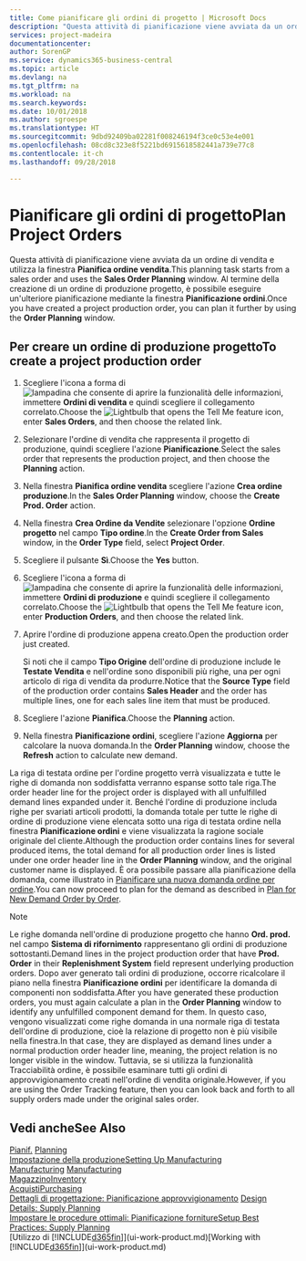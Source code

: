 ```yaml
---
title: Come pianificare gli ordini di progetto | Microsoft Docs
description: "Questa attività di pianificazione viene avviata da un ordine di vendita e utilizza la finestra **Pianifica ordine vendita**. Al termine della creazione di un ordine di produzione progetto, è possibile eseguire un'ulteriore pianificazione mediante la finestra **Pianificazione ordini**."
services: project-madeira
documentationcenter: 
author: SorenGP
ms.service: dynamics365-business-central
ms.topic: article
ms.devlang: na
ms.tgt_pltfrm: na
ms.workload: na
ms.search.keywords: 
ms.date: 10/01/2018
ms.author: sgroespe
ms.translationtype: HT
ms.sourcegitcommit: 9dbd92409ba02281f008246194f3ce0c53e4e001
ms.openlocfilehash: 08cd8c323e8f5221bd6915618582441a739e77c8
ms.contentlocale: it-ch
ms.lasthandoff: 09/28/2018

---
```

# <a name="plan-project-orders"></a><span data-ttu-id="a16d3-104">Pianificare gli ordini di progetto</span><span class="sxs-lookup"><span data-stu-id="a16d3-104">Plan Project Orders</span></span>
<span data-ttu-id="a16d3-105">Questa attività di pianificazione viene avviata da un ordine di vendita e utilizza la finestra **Pianifica ordine vendita**.</span><span class="sxs-lookup"><span data-stu-id="a16d3-105">This planning task starts from a sales order and uses the **Sales Order Planning** window.</span></span> <span data-ttu-id="a16d3-106">Al termine della creazione di un ordine di produzione progetto, è possibile eseguire un'ulteriore pianificazione mediante la finestra **Pianificazione ordini**.</span><span class="sxs-lookup"><span data-stu-id="a16d3-106">Once you have created a project production order, you can plan it further by using the **Order Planning** window.</span></span>  

## <a name="to-create-a-project-production-order"></a><span data-ttu-id="a16d3-107">Per creare un ordine di produzione progetto</span><span class="sxs-lookup"><span data-stu-id="a16d3-107">To create a project production order</span></span>  

1.  <span data-ttu-id="a16d3-108">Scegliere l'icona a forma di ![lampadina che consente di aprire la funzionalità delle informazioni](media/ui-search/search_small.png "Informazioni sull'operazione che si desidera eseguire"), immettere **Ordini di vendita** e quindi scegliere il collegamento correlato.</span><span class="sxs-lookup"><span data-stu-id="a16d3-108">Choose the ![Lightbulb that opens the Tell Me feature](media/ui-search/search_small.png "Tell me what you want to do") icon, enter **Sales Orders**, and then choose the related link.</span></span>  
2.  <span data-ttu-id="a16d3-109">Selezionare l'ordine di vendita che rappresenta il progetto di produzione, quindi scegliere l'azione **Pianificazione**.</span><span class="sxs-lookup"><span data-stu-id="a16d3-109">Select the sales order that represents the production project, and then choose the **Planning** action.</span></span>  
4.  <span data-ttu-id="a16d3-110">Nella finestra **Pianifica ordine vendita** scegliere l'azione **Crea ordine produzione**.</span><span class="sxs-lookup"><span data-stu-id="a16d3-110">In the **Sales Order Planning** window, choose  the **Create Prod. Order** action.</span></span>  
5.  <span data-ttu-id="a16d3-111">Nella finestra **Crea Ordine da Vendite** selezionare l'opzione **Ordine progetto** nel campo **Tipo ordine**.</span><span class="sxs-lookup"><span data-stu-id="a16d3-111">In the **Create Order from Sales** window, in the **Order Type** field, select **Project Order**.</span></span>  
6.  <span data-ttu-id="a16d3-112">Scegliere il pulsante **Sì**.</span><span class="sxs-lookup"><span data-stu-id="a16d3-112">Choose the **Yes** button.</span></span>  
7.  <span data-ttu-id="a16d3-113">Scegliere l'icona a forma di ![lampadina che consente di aprire la funzionalità delle informazioni](media/ui-search/search_small.png "Informazioni sull'operazione che si desidera eseguire"), immettere **Ordini di produzione** e quindi scegliere il collegamento correlato.</span><span class="sxs-lookup"><span data-stu-id="a16d3-113">Choose the ![Lightbulb that opens the Tell Me feature](media/ui-search/search_small.png "Tell me what you want to do") icon, enter **Production Orders**, and then choose the related link.</span></span>
8. <span data-ttu-id="a16d3-114">Aprire l'ordine di produzione appena creato.</span><span class="sxs-lookup"><span data-stu-id="a16d3-114">Open the production order just created.</span></span>  

    <span data-ttu-id="a16d3-115">Si noti che il campo **Tipo Origine** dell'ordine di produzione include le **Testate Vendita** e nell'ordine sono disponibili più righe, una per ogni articolo di riga di vendita da produrre.</span><span class="sxs-lookup"><span data-stu-id="a16d3-115">Notice that the **Source Type** field of the production order contains **Sales Header** and the order has multiple lines, one for each sales line item that must be produced.</span></span>  
9. <span data-ttu-id="a16d3-116">Scegliere l'azione **Pianifica**.</span><span class="sxs-lookup"><span data-stu-id="a16d3-116">Choose the **Planning** action.</span></span>
10. <span data-ttu-id="a16d3-117">Nella finestra **Pianificazione ordini**, scegliere l'azione **Aggiorna** per calcolare la nuova domanda.</span><span class="sxs-lookup"><span data-stu-id="a16d3-117">In the **Order Planning** window, choose the **Refresh** action to calculate new demand.</span></span>  

<span data-ttu-id="a16d3-118">La riga di testata ordine per l'ordine progetto verrà visualizzata e tutte le righe di domanda non soddisfatta verranno espanse sotto tale riga.</span><span class="sxs-lookup"><span data-stu-id="a16d3-118">The order header line for the project order is displayed with all unfulfilled demand lines expanded under it.</span></span> <span data-ttu-id="a16d3-119">Benché l'ordine di produzione includa righe per svariati articoli prodotti, la domanda totale per tutte le righe di ordine di produzione viene elencata sotto una riga di testata ordine nella finestra **Pianificazione ordini** e viene visualizzata la ragione sociale originale del cliente.</span><span class="sxs-lookup"><span data-stu-id="a16d3-119">Although the production order contains lines for several produced items, the total demand for all production order lines is listed under one order header line in the **Order Planning** window, and the original customer name is displayed.</span></span> <span data-ttu-id="a16d3-120">È ora possibile passare alla pianificazione della domanda, come illustrato in [Pianificare una nuova domanda ordine per ordine](production-how-to-plan-for-new-demand.md).</span><span class="sxs-lookup"><span data-stu-id="a16d3-120">You can now proceed to plan for the demand as described in [Plan for New Demand Order by Order](production-how-to-plan-for-new-demand.md).</span></span>  

> [!NOTE]  
>  <span data-ttu-id="a16d3-121">Le righe domanda nell'ordine di produzione progetto che hanno **Ord. prod.** nel campo **Sistema di rifornimento** rappresentano gli ordini di produzione sottostanti.</span><span class="sxs-lookup"><span data-stu-id="a16d3-121">Demand lines in the project production order that have **Prod. Order** in their **Replenishment System** field represent underlying production orders.</span></span> <span data-ttu-id="a16d3-122">Dopo aver generato tali ordini di produzione, occorre ricalcolare il piano nella finestra **Pianificazione ordini** per identificare la domanda di componenti non soddisfatta.</span><span class="sxs-lookup"><span data-stu-id="a16d3-122">After you have generated these production orders, you must again calculate a plan in the **Order Planning** window to identify any unfulfilled component demand for them.</span></span> <span data-ttu-id="a16d3-123">In questo caso, vengono visualizzati come righe domanda in una normale riga di testata dell'ordine di produzione, cioè la relazione di progetto non è più visibile nella finestra.</span><span class="sxs-lookup"><span data-stu-id="a16d3-123">In that case, they are displayed as demand lines under a normal production order header line, meaning, the project relation is no longer visible in the window.</span></span> <span data-ttu-id="a16d3-124">Tuttavia, se si utilizza la funzionalità Tracciabilità ordine, è possibile esaminare tutti gli ordini di approvvigionamento creati nell'ordine di vendita originale.</span><span class="sxs-lookup"><span data-stu-id="a16d3-124">However, if you are using the Order Tracking feature, then you can look back and forth to all supply orders made under the original sales order.</span></span>  

## <a name="see-also"></a><span data-ttu-id="a16d3-125">Vedi anche</span><span class="sxs-lookup"><span data-stu-id="a16d3-125">See Also</span></span>
<span data-ttu-id="a16d3-126">[Pianif.](production-planning.md) </span><span class="sxs-lookup"><span data-stu-id="a16d3-126">[Planning](production-planning.md) </span></span>  
[<span data-ttu-id="a16d3-127">Impostazione della produzione</span><span class="sxs-lookup"><span data-stu-id="a16d3-127">Setting Up Manufacturing</span></span>](production-configure-production-processes.md)  
<span data-ttu-id="a16d3-128">[Manufacturing](production-manage-manufacturing.md)  </span><span class="sxs-lookup"><span data-stu-id="a16d3-128">[Manufacturing](production-manage-manufacturing.md)  </span></span>  
[<span data-ttu-id="a16d3-129">Magazzino</span><span class="sxs-lookup"><span data-stu-id="a16d3-129">Inventory</span></span>](inventory-manage-inventory.md)  
[<span data-ttu-id="a16d3-130">Acquisti</span><span class="sxs-lookup"><span data-stu-id="a16d3-130">Purchasing</span></span>](purchasing-manage-purchasing.md)  
<span data-ttu-id="a16d3-131">[Dettagli di progettazione: Pianificazione approvvigionamento](design-details-supply-planning.md) </span><span class="sxs-lookup"><span data-stu-id="a16d3-131">[Design Details: Supply Planning](design-details-supply-planning.md) </span></span>  
[<span data-ttu-id="a16d3-132">Impostare le procedure ottimali: Pianificazione forniture</span><span class="sxs-lookup"><span data-stu-id="a16d3-132">Setup Best Practices: Supply Planning</span></span>](setup-best-practices-supply-planning.md)  
<span data-ttu-id="a16d3-133">[Utilizzo di [!INCLUDE[d365fin](includes/d365fin_md.md)]](ui-work-product.md)</span><span class="sxs-lookup"><span data-stu-id="a16d3-133">[Working with [!INCLUDE[d365fin](includes/d365fin_md.md)]](ui-work-product.md)</span></span>

